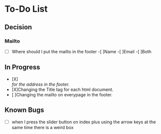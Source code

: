 # To-Do List

## Decision
### Mailto
- [ ] Where should I put the mailto in the footer
    -[ ]Name
    -[ ]Email
    -[ ]Both

## In Progress
- [X]<address> for the address in the footer. 
- [X]Changing the Title tag for each html document.
- [ ]Changing the mailto on everypage in the footer.




## Known Bugs
- [ ] when I press the slider button on index plus using the arrow keys at the same time there is a weird box
